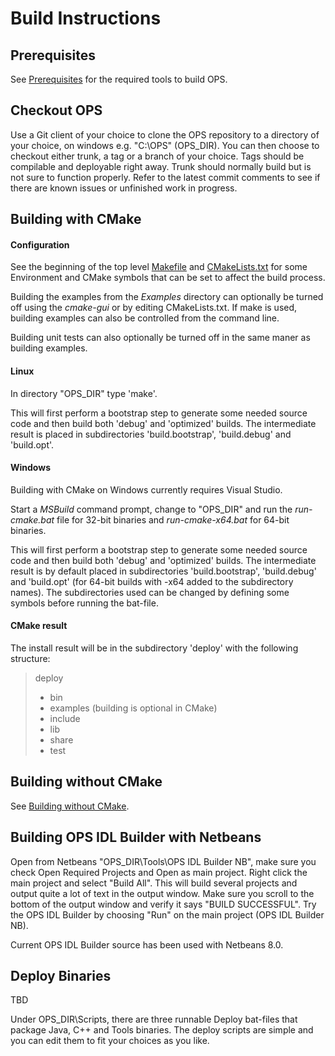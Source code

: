 # Build Instructions #

## Prerequisites ##
See [Prerequisites](Prerequisites.md) for the required tools to build OPS.

## Checkout OPS ##
Use a Git client of your choice to clone the OPS repository to a directory of your choice, on windows e.g. "C:\\OPS" (OPS_DIR). You can then choose to checkout either trunk, a tag or a branch of your choice. Tags should be compilable and deployable right away. Trunk should normally build but is not sure to function properly. Refer to the latest commit comments to see if there are known issues or unfinished work in progress.

## Building with CMake ##
#### Configuration ####
See the beginning of the top level [Makefile](../Makefile) and [CMakeLists.txt](../CMakeLists.txt) for some Environment and CMake symbols that can be set to affect the build process.

Building the examples from the *Examples* directory can optionally be turned off using the *cmake-gui* or by editing CMakeLists.txt. If make is used, building examples can also be controlled from the command line.

Building unit tests can also optionally be turned off in the same maner as building examples.

#### Linux ####
In directory "OPS_DIR" type 'make'.

This will first perform a bootstrap step to generate some needed source code and then build both 'debug' and 'optimized' builds. The intermediate result is placed in subdirectories 'build.bootstrap', 'build.debug' and 'build.opt'.

#### Windows ####
Building with CMake on Windows currently requires Visual Studio.

Start a *MSBuild* command prompt, change to "OPS_DIR" and run the *run-cmake.bat* file for 32-bit binaries and *run-cmake-x64.bat* for 64-bit binaries.

This will first perform a bootstrap step to generate some needed source code and then build both 'debug' and 'optimized' builds. The intermediate result is by default placed in subdirectories 'build.bootstrap', 'build.debug' and 'build.opt' (for 64-bit builds with -x64 added to the subdirectory names). The subdirectories used can be changed by defining some symbols before running the bat-file.

#### CMake result ####
The install result will be in the subdirectory 'deploy' with the following structure:

> deploy
>  - bin
>  - examples (building is optional in CMake)
>  - include
>  - lib
>  - share
>  - test

## Building without CMake ##
See [Building without CMake](BuildingWithoutCMake.md).

## Building OPS IDL Builder with Netbeans ##
Open from Netbeans "OPS_DIR\Tools\OPS IDL Builder NB", make sure you check Open Required Projects and Open as main project. Right click the main project and select "Build All". This will build several projects and output quite a lot of text in the output window. Make sure you scroll to the bottom of the output window and verify it says "BUILD SUCCESSFUL". Try the OPS IDL Builder by choosing "Run" on the main project (OPS IDL Builder NB).

Current OPS IDL Builder source has been used with Netbeans 8.0.

## Deploy Binaries ##
TBD

Under OPS_DIR\Scripts, there are three runnable Deploy bat-files that package Java, C++ and Tools binaries. The deploy scripts are simple and you can edit them to fit your choices as you like.
